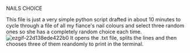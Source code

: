 NAILS CHOICE

This file is just a very simple python script drafted in about 10 minutes to cycle through a file of all my fiance's nail colours and select three random ones so she has a completely random choice each time.
![ezgif-22d138ede422b0](https://github.com/user-attachments/assets/33ddccff-c7df-45a2-8e92-3374c8d17f6a)
It opens the .txt file, splits the lines and then chooses three of them reandomly to print in the terminal.
